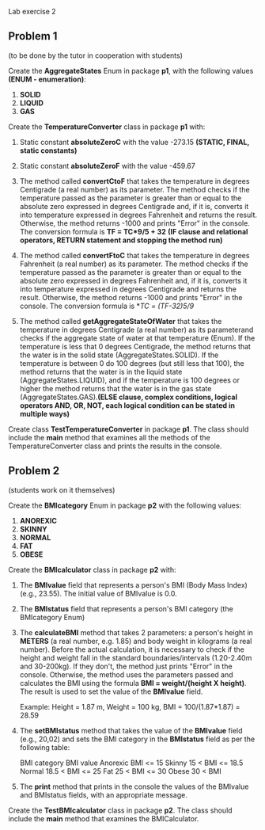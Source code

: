 Lab exercise 2

## Problem 1
(to be done by the tutor in cooperation with students)

Create the **AggregateStates** Enum in package **p1**, with the following values **(ENUM - enumeration)**:

1. **SOLID**
2. **LIQUID**
3. **GAS**

Create the **TemperatureConverter** class in package **p1** with:

1. Static constant **absoluteZeroC** with the value -273.15 **(STATIC, FINAL, static constants)**

2. Static constant **absoluteZeroF** with the value -459.67

3. The method called **convertCtoF** that takes the temperature in degrees Centigrade (a real number) as its parameter. The method checks if the temperature passed as the parameter is greater than or equal to the absolute zero expressed in degrees Centigrade and, if it is, converts it into temperature expressed in degrees Fahrenheit and returns the result. Otherwise, the method returns -1000 and prints "Error" in the console. The conversion formula is **TF = TC*9/5 + 32** **(IF clause and relational operators, RETURN statement and stopping the method run)**

4. The method called **convertFtoC** that takes the temperature in degrees Fahrenheit (a real number) as its parameter. The method checks if the temperature passed as the parameter is greater than or equal to the absolute zero expressed in degrees Fahrenheit and, if it is, converts it into temperature expressed in degrees Centigrade and returns the result. Otherwise, the method returns -1000 and prints "Error" in the console. The conversion formula is **TC = (TF-32)*5/9**

5. The method called **getAggregateStateOfWater** that takes the temperature in degrees Centigrade (a real number) as its parameterand checks if the aggregate state of water at that temperature (Enum). If the temperature is less that 0 degrees Centigrade, the method returns that the water is in the solid state (AggregateStates.SOLID). If the temperature is between 0 do 100 degrees (but still less that 100), the method returns that the water is in the liquid state (AggregateStates.LIQUID), and if the temperature is 100 degrees or higher the method returns that the water is in the gas state (AggregateStates.GAS).**(ELSE clause, complex conditions, logical operators AND, OR, NOT, each logical condition can be stated in multiple ways)**

Create class **TestTemperatureConverter** in package **p1**. The class should include the **main** method that examines all the methods of the TemperatureConverter class and prints the results in the console.

## Problem 2
(students work on it themselves)

Create the **BMIcategory** Enum in package **p2** with the following values:

1. **ANOREXIC**
2. **SKINNY**
3. **NORMAL**
4. **FAT**
5. **OBESE**

Create the **BMIcalculator** class in package **p2** with:

1. The **BMIvalue** field that represents a person's BMI (Body Mass Index) (e.g., 23.55). The initial value of BMIvalue is 0.0.

2. The **BMIstatus** field that represents a person's BMI category (the BMIcategory Enum)

3. The **calculateBMI** method that takes 2 parameters: a person's height in **METERS** (a real number, e.g. 1.85) and body weight in kilograms (a real number). Before the actual calculation, it is necessary to check if the height and weight fall in the standard boundaries/intervals (1.20-2.40m and 30-200kg). If they don't, the method just prints "Error" in the console. Otherwise, the method uses the parameters passed and calculates the BMI using the formula **BMI = weight/(height X height)**. The result is used to set the value of the **BMIvalue** field.

	Example: 	Height = 1.87 m, Weight = 100 kg,  BMI = 100/(1.87*1.87) = 28.59

4. The **setBMIstatus** method that takes the value of the **BMIvalue** field (e.g., 20,02) and sets the BMI category in the **BMIstatus** field as per the following table:

	BMI category	BMI value
	Anorexic		BMI <= 15 
	Skinny 			15 < BMI <= 18.5 
	Normal 			18.5 < BMI <= 25
	Fat				25 < BMI <= 30
	Obese			30 < BMI

5. The **print** method that prints in the console the values of the BMIvalue and BMIstatus fields, with an appropriate message.

Create the **TestBMIcalculator** class in package **p2**. The class should include the **main** method that examines the BMICalculator.
